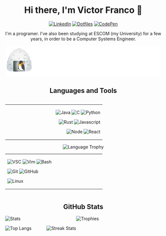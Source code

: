 <div align="center">

# Hi there, I'm Victor Franco :wave:
[![LinkedIn](https://img.shields.io/badge/LinkedIn-08529C?style=for-the-badge&logo=linkedin&logoColor=white)](https://www.linkedin.com/in/victor-franco-developer/)
[![Dotfiles](https://img.shields.io/badge/Dotfiles-8C221B?style=for-the-badge)](https://github.com/VictorFranco/holy-grail)
[![CodePen](https://img.shields.io/badge/CodePen-000000?style=for-the-badge&logo=codepen&logoColor=white)](https://codepen.io/VictorFranco)

I'm a programer. I've also been studying at ESCOM (my University) for a few
years, in order to be a Computer Systems Engineer.

![Animation](animation.svg "I ❤️ LINUX")

## Languages and Tools

<table align="left">
<tr>
<td width="300" align="right">

![Java](https://img.shields.io/badge/java-EC1F24?style=for-the-badge&logo=openjdk&logoColor=white&labelColor=101010)
![C](https://img.shields.io/badge/c-004283?style=for-the-badge&logo=c&logoColor=white&labelColor=101010)
![Python](https://img.shields.io/badge/python-216094?style=for-the-badge&logo=python&logoColor=white&labelColor=101010)

![Rust](https://img.shields.io/badge/rust-E33616?style=for-the-badge&logo=rust&logoColor=white&labelColor=101010)
![Javascript](https://img.shields.io/badge/javascript-F7DF1E?style=for-the-badge&logo=javascript&logoColor=white&labelColor=101010)

![Node](https://img.shields.io/badge/node-026300?style=for-the-badge&logo=nodedotjs&logoColor=white&labelColor=101010)
![React](https://img.shields.io/badge/react-79D8F7?style=for-the-badge&logo=react&logoColor=white&labelColor=101010)

</td>
</tr>
</table>

<img alt="Language Trophy" width="130" height="165" src="https://github-profile-trophy.vercel.app/?username=VictorFranco&theme=gruvbox&row=1&column=1&title=MultiLanguage">

<table align="right">
<tr>
<td width="300">

![VSC](https://img.shields.io/badge/vsc-006EB0?style=for-the-badge&logo=visual-studio-code&logoColor=white&labelColor=101010)
![Vim](https://img.shields.io/badge/vim-019332?style=for-the-badge&logo=vim&logoColor=white&labelColor=101010)
![Bash](https://img.shields.io/badge/bash-2E3947?style=for-the-badge&logo=linux&logoColor=white&labelColor=101010)

![Git](https://img.shields.io/badge/git-DB492C?style=for-the-badge&logo=git&logoColor=white&labelColor=101010)
![GitHub](https://img.shields.io/badge/github-2E3947?style=for-the-badge&logo=github&logoColor=white&labelColor=101010)

![Linux](https://img.shields.io/badge/linux-2E3947?style=for-the-badge&logo=linux&logoColor=white&labelColor=101010)

</td>
</tr>
</table>

<br clear="all">

</div>

<h2 align="center">GitHub Stats</h2>

![Stats](https://github-readme-stats.vercel.app/api?username=VictorFranco&show_icons=true&theme=dark)
<img alt="Trophies" align="right" width="275" height="195" src="https://github-profile-trophy.vercel.app/?username=VictorFranco&theme=gruvbox&row=1&column=2&margin-w=15&title=Commit,Repositories">

![Top Langs](https://github-readme-stats.vercel.app/api/top-langs/?username=VictorFranco&hide=Shell,CSS,HTML&layout=compact&theme=dark)
<img alt="Streak Stats" align="right" height="165" src="https://github-readme-streak-stats.herokuapp.com/?user=VictorFranco&theme=dark" />
